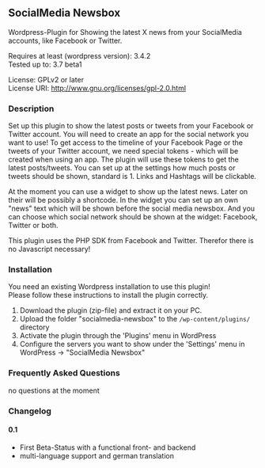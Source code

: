 ## SocialMedia Newsbox

Wordpress-Plugin for Showing the latest X news from your SocialMedia accounts, like Facebook or Twitter.

Requires at least (wordpress version): 3.4.2  
Tested up to: 3.7 beta1

License: GPLv2 or later  
License URI: http://www.gnu.org/licenses/gpl-2.0.html

### Description

Set up this plugin to show the latest posts or tweets from your Facebook or Twitter account. You will need to create an app for the social network you want to use! To get access to the timeline of your Facebook Page or the tweets of your Twitter account, we need special tokens - which will be created when using an app.
The plugin will use these tokens to get the latest posts/tweets. You can set up at the settings how much posts or tweets should be shown, standard is 1. Links and Hashtags will be clickable.

At the moment you can use a widget to show up the latest news. Later on their will be possibly a shortcode.
In the widget you can set up an own "news" text which will be shown before the social media newsbox. And you can choose which social network should be shown at the widget: Facebook, Twitter or both.

This plugin uses the PHP SDK from Facebook and Twitter. Therefor there is no Javascript necessary!

### Installation

You need an existing Wordpress installation to use this plugin!  
Please follow these instructions to install the plugin correctly.

1. Download the plugin (zip-file) and extract it on your PC.
2. Upload the folder "socialmedia-newsbox" to the `/wp-content/plugins/` directory
3. Activate the plugin through the 'Plugins' menu in WordPress
4. Configure the servers you want to show under the 'Settings' menu in WordPress -> "SocialMedia Newsbox"

### Frequently Asked Questions

no questions at the moment

### Changelog

#### 0.1
* First Beta-Status with a functional front- and backend
* multi-language support and german translation